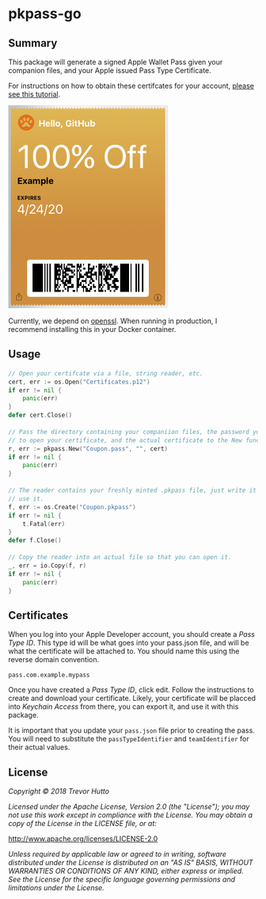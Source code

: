 # pkpass-go

## Summary
This package will generate a signed Apple Wallet Pass given your companion files, and your Apple issued Pass Type Certificate.

For instructions on how to obtain these certifcates for your account, [please see this tutorial](https://developer.apple.com/library/archive/documentation/UserExperience/Conceptual/PassKit_PG/YourFirst.html).

![example coupon](pass.png "Example Coupon")

Currently, we depend on [openssl](https://www.openssl.org/). When running in production, I recommend installing this in your Docker container.

## Usage
```go
// Open your certifcate via a file, string reader, etc.
cert, err := os.Open("Certificates.p12")
if err != nil {
    panic(err)
}
defer cert.Close()
    
// Pass the directory containing your companiion files, the password you need
// to open your certificate, and the actual certificate to the New func.
r, err := pkpass.New("Coupon.pass", "", cert)
if err != nil {
    panic(err)
}

// The reader contains your freshly minted .pkpass file, just write it out so you can
// use it.
f, err := os.Create("Coupon.pkpass")
if err != nil {
    t.Fatal(err)
}
defer f.Close()

// Copy the reader into an actual file so that you can open it.
_, err = io.Copy(f, r)
if err != nil {
    panic(err)
}
```

## Certificates
When you log into your Apple Developer account, you should create a _Pass Type ID_. This type id will be what goes into your pass.json file, and will be what the certificate will be attached to. You should name this using the reverse domain convention.

```
pass.com.example.mypass
```

Once you have created a _Pass Type ID_, click edit. Follow the instructions to create and download your certificate. Likely, your certificate will be placced into _Keychain Access_ from there, you can export it, and use it with this package.

It is important that you update your `pass.json` file prior to creating the pass. You will need to substitute the `passTypeIdentifier` and  `teamIdentifier` for their actual values.

## License
_Copyright © 2018 Trevor Hutto_

_Licensed under the Apache License, Version 2.0 (the "License"); you may not use this work except in compliance with the License. You may obtain a copy of the License in the LICENSE file, or at:_

http://www.apache.org/licenses/LICENSE-2.0

_Unless required by applicable law or agreed to in writing, software distributed under the License is distributed on an "AS IS" BASIS, WITHOUT WARRANTIES OR CONDITIONS OF ANY KIND, either express or implied. See the License for the specific language governing permissions and limitations under the License._
